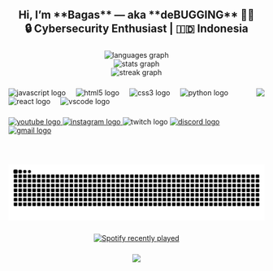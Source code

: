 <h2 align="center">Hi, I’m **Bagas** — aka **deBUGGING** 👨‍💻  <br>🔒 Cybersecurity Enthusiast | 🇮🇩 Indonesia</h2>

###

<div align="center">
  <img src="https://github-readme-stats.vercel.app/api/top-langs?username=BagasRizkyHarySaputra&locale=en&hide_title=false&layout=compact&card_width=320&langs_count=5&theme=rose_pine&hide_border=true&custom_title=Languages%20Tools%20I%20Work%20With:" height="150" alt="languages graph" /> <br>
  <img src="https://github-readme-stats.vercel.app/api?username=BagasRizkyHarySaputra&hide_title=false&hide_rank=false&show_icons=false&include_all_commits=true&count_private=true&disable_animations=false&theme=rose_pine&locale=en&hide_border=true&custom_title=Bagas" height="150" alt="stats graph" /> <br>
  <img src="https://streak-stats.demolab.com?user=BagasRizkyHarySaputra&locale=en&mode=daily&theme=rose_pine&hide_border=true&border_radius=5" height="150" alt="streak graph"  />
</div>

###

<img align="right" height="150" src="https://media.giphy.com/media/v1.Y2lkPTc5MGI3NjExYXphd211dXhyeTk3ZzJncXFtNDIyd3puNGdzdHM1eTNlN290bDIyOCZlcD12MV9naWZzX3RyZW5kaW5nJmN0PWc/e6V7gnMaE0m6rCiVqT/giphy.gif"  />

###

<div align="left">
  <img src="https://cdn.jsdelivr.net/gh/devicons/devicon/icons/javascript/javascript-original.svg" height="30" alt="javascript logo"  />
  <img width="12" />
  <img src="https://cdn.jsdelivr.net/gh/devicons/devicon/icons/html5/html5-original.svg" height="30" alt="html5 logo"  />
  <img width="12" />
  <img src="https://cdn.jsdelivr.net/gh/devicons/devicon/icons/css3/css3-original.svg" height="30" alt="css3 logo"  />
  <img width="12" />
  <img src="https://cdn.jsdelivr.net/gh/devicons/devicon/icons/python/python-original.svg" height="30" alt="python logo"  />
  <img width="12" />
  <img src="https://cdn.jsdelivr.net/gh/devicons/devicon/icons/react/react-original.svg" height="30" alt="react logo"  />
  <img width="12" />
  <img src="https://cdn.jsdelivr.net/gh/devicons/devicon/icons/vscode/vscode-original.svg" height="30" alt="vscode logo"  />
</div>

###

<div align="left">
  <a href="https://www.youtube.com/@deBUGGINGGG" target="_blank">
    <img src="https://img.shields.io/static/v1?message=deBUGGING&logo=youtube&label=&color=FF0000&logoColor=white&labelColor=&style=for-the-badge" height="35" alt="youtube logo"  />
  </a>
  <a href="https://www.instagram.com/bagasrizky.hss/" target="_blank">
    <img src="https://img.shields.io/static/v1?message=hary&logo=instagram&label=&color=E4405F&logoColor=white&labelColor=&style=for-the-badge" height="35" alt="instagram logo"  />
  </a>
  <img src="https://img.shields.io/static/v1?message=Twitch&logo=twitch&label=&color=9146FF&logoColor=white&labelColor=&style=for-the-badge" height="35" alt="twitch logo"  />
  <a href="https://discord.com/users/932981601590202428" target="_blank">
    <img src="https://img.shields.io/static/v1?message=deBUGGING&logo=discord&label=&color=7289DA&logoColor=white&labelColor=&style=for-the-badge" height="35" alt="discord logo"  />
  </a>
  <a href="mailto:de13ugg1ng@gmail.com?subject=Question%3F" target="_blank">
    <img src="https://img.shields.io/static/v1?message=de13ugg1ng&logo=gmail&label=&color=D14836&logoColor=white&labelColor=&style=for-the-badge" height="35" alt="gmail logo"  />
  </a>
</div>

###

<br clear="both">

<img src="https://raw.githubusercontent.com/BagasRizkyHarySaputra/BagasRizkyHarySaputra/output/snake.svg" alt="Snake animation" />

###

<div align="center">
  <a href="https://open.spotify.com/user/31dmbignkjenipz4nna33rofcxqm">
    <img src="https://spotify-recently-played-readme.vercel.app/api?user=31dmbignkjenipz4nna33rofcxqm&count=3&unique=true" alt="Spotify recently played"  />
  </a>
</div>

###

<div align="center">
  <img src="https://count.getloli.com/@:BagasRizkyHarySaputra?theme=miku&padding=7&offset=0&scale=1&align=top&pixelated=1&darkmode=auto"  />
</div>

###

